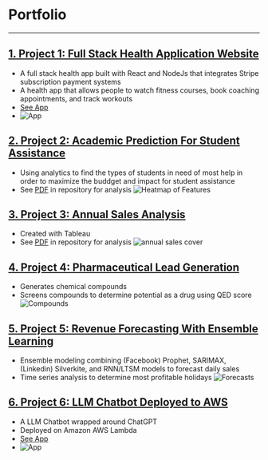 # Portfolio
<hr>

## [1. Project 1: Full Stack Health Application Website](https://github.com/Andyn201/Health-App-Website)
- A full stack health app built with React and NodeJs that integrates Stripe subscription payment systems
- A health app that allows people to watch fitness courses, book coaching appointments, and track workouts 
- [See App](https://seryph-health.herokuapp.com/)
- ![App](https://imagedelivery.net/K5TI-EHerRDIgbgGIcCsuw/e2661ed3-b294-4c1b-28dd-e6de9353c200/public)

## [2. Project 2: Academic Prediction For Student Assistance](https://github.com/Andyn201/Academics-Modeling)
- Using analytics to find the types of students in need of most help in order to maximize the buddget and impact for student assistance
- See [PDF](https://github.com/Andyn201/Academics-Modeling/blob/main/Modeling%20Academic%20Success.pdf) in repository for analysis
![Heatmap of Features](https://imagedelivery.net/K5TI-EHerRDIgbgGIcCsuw/155cb415-e7cd-46c1-c4ef-0dd282c11500/public)

## [3. Project 3: Annual Sales Analysis](https://github.com/Andyn201/Sales-Analysis/tree/main)
- Created with Tableau
- See [PDF](https://github.com/Andyn201/Sales-Analysis/blob/main/Sales_Analysis_Project.pdf) in repository for analysis
![annual sales cover](https://imagedelivery.net/K5TI-EHerRDIgbgGIcCsuw/1f86366f-7272-453f-f620-c3fcd42bd100/public)

## [4. Project 4: Pharmaceutical Lead Generation](https://github.com/Andyn201/Pharmaceutical-Lead-Generation)
- Generates chemical compounds
- Screens compounds to determine potential as a drug using QED score
![Compounds](https://imagedelivery.net/K5TI-EHerRDIgbgGIcCsuw/d120f204-dd71-4474-b56a-396e7ccb2d00/public)

## [5. Project 5: Revenue Forecasting With Ensemble Learning](https://github.com/Andyn201/Revenue-Forecasting)
- Ensemble modeling combining (Facebook) Prophet, SARIMAX, (Linkedin) Silverkite, and RNN/LTSM models to forecast daily sales
- Time series analysis to determine most profitable holidays
![Forecasts](https://imagedelivery.net/K5TI-EHerRDIgbgGIcCsuw/8577b780-dd43-4780-a6f1-0341ad39a800/public)

## [6. Project 6: LLM Chatbot Deployed to AWS](https://github.com/Andyn201/LLMChatbot)
- A LLM Chatbot wrapped around ChatGPT
- Deployed on Amazon AWS Lambda
- [See App](https://xcl7djrk2z6zzk6u3hlbyosvwy0idmxz.lambda-url.us-east-2.on.aws/)
- ![App](https://imagedelivery.net/K5TI-EHerRDIgbgGIcCsuw/2b597f51-55df-4690-bd80-294af9934f00/public)


